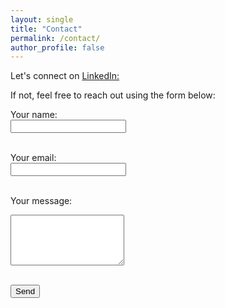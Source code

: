 ```yaml
---
layout: single
title: "Contact"
permalink: /contact/
author_profile: false
---
```

Let's connect on [LinkedIn:](https://linkedin.com/in/vincent-olago)


If not, feel free to reach out using the form below:

<form action="https://formspree.io/f/xnnvparb" method="POST">
  <label for="name">Your name:</label><br>
  <input type="text" name="name" required><br><br>

  <label for="email">Your email:</label><br>
  <input type="email" name="_replyto" required><br><br>

  <label for="message">Your message:</label><br>
  <textarea name="message" rows="5" required></textarea><br><br>

  <button type="submit">Send</button>
</form>
